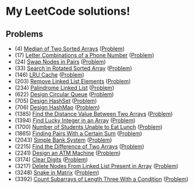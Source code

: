 # My LeetCode solutions!

## Problems
* (4) [Median of Two Sorted Arrays](solutions/l0004/src/lib.rs) ([Problem](https://leetcode.com/problems/median-of-two-sorted-arrays))
* (17) [Letter Combinations of a Phone Number](solutions/l0017/src/lib.rs) ([Problem](https://leetcode.com/problems/letter-combinations-of-a-phone-number))
* (24) [Swap Nodes in Pairs](solutions/l0024/src/lib.rs) ([Problem](https://leetcode.com/problems/swap-nodes-in-pairs))
* (33) [Search in Rotated Sorted Array](solutions/l0033/src/lib.rs) ([Problem](https://leetcode.com/problems/search-in-rotated-sorted-array))
* (146) [LRU Cache](solutions/l0146/src/lib.rs) ([Problem](https://leetcode.com/problems/lru-cache))
* (203) [Remove Linked List Elements](solutions/l0203/src/lib.rs) ([Problem](https://leetcode.com/problems/remove-linked-list-elements))
* (234) [Palindrome Linked List](solutions/l0234/src/lib.rs) ([Problem](https://leetcode.com/problems/palindrome-linked-list))
* (622) [Design Circular Queue](solutions/l0622/src/lib.rs) ([Problem](https://leetcode.com/problems/design-circular-queue))
* (705) [Design HashSet](solutions/l0705/src/lib.rs) ([Problem](https://leetcode.com/problems/design-hashset))
* (706) [Design HashMap](solutions/l0706/src/lib.rs) ([Problem](https://leetcode.com/problems/design-hashmap))
* (1385) [Find the Distance Value Between Two Arrays](solutions/l1385/src/lib.rs) ([Problem](https://leetcode.com/problems/find-the-distance-value-between-two-arrays))
* (1394) [Find Lucky Integer in an Array](solutions/l1394/src/lib.rs) ([Problem](https://leetcode.com/problems/find-lucky-integer-in-an-array))
* (1700) [Number of Students Unable to Eat Lunch](solutions/l1700/src/lib.rs) ([Problem](https://leetcode.com/problems/number-of-students-unable-to-eat-lunch))
* (1865) [Finding Pairs With a Certain Sum](solutions/l1865/src/lib.rs) ([Problem](https://leetcode.com/problems/finding-pairs-with-a-certain-sum))
* (2043) [Simple Bank System](solutions/l2043/src/lib.rs) ([Problem](https://leetcode.com/problems/simple-bank-system))
* (2215) [Find the Difference of Two Arrays](solutions/l2215/src/lib.rs) ([Problem](https://leetcode.com/problems/find-the-difference-of-two-arrays))
* (2241) [Design an ATM Machine](solutions/l2241/src/lib.rs) ([Problem](https://leetcode.com/problems/design-an-atm-machine))
* (3174) [Clear Digits](solutions/l3174/src/lib.rs) ([Problem](https://leetcode.com/problems/clear-digits))
* (3217) [Delete Nodes From Linked List Present in Array](solutions/l3217/src/lib.rs) ([Problem](https://leetcode.com/problems/delete-nodes-from-linked-list-present-in-array))
* (3248) [Snake in Matrix](solutions/l3248/src/lib.rs) ([Problem](https://leetcode.com/problems/snake-in-matrix))
* (3392) [Count Subarrays of Length Three With a Condition](solutions/l3392/src/lib.rs) ([Problem](https://leetcode.com/problems/count-subarrays-of-length-three-with-a-condition))
